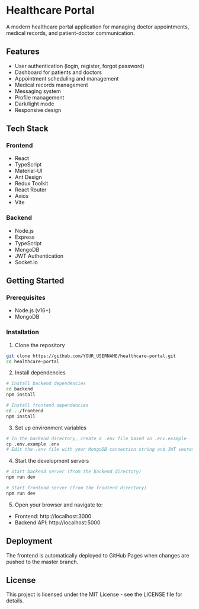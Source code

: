 # Healthcare Portal

A modern healthcare portal application for managing doctor appointments, medical records, and patient-doctor communication.

## Features

- User authentication (login, register, forgot password)
- Dashboard for patients and doctors
- Appointment scheduling and management
- Medical records management
- Messaging system
- Profile management
- Dark/light mode
- Responsive design

## Tech Stack

### Frontend
- React
- TypeScript
- Material-UI
- Ant Design
- Redux Toolkit
- React Router
- Axios
- Vite

### Backend
- Node.js
- Express
- TypeScript
- MongoDB
- JWT Authentication
- Socket.io

## Getting Started

### Prerequisites
- Node.js (v16+)
- MongoDB

### Installation

1. Clone the repository
```bash
git clone https://github.com/YOUR_USERNAME/healthcare-portal.git
cd healthcare-portal
```

2. Install dependencies
```bash
# Install backend dependencies
cd backend
npm install

# Install frontend dependencies
cd ../frontend
npm install
```

3. Set up environment variables
```bash
# In the backend directory, create a .env file based on .env.example
cp .env.example .env
# Edit the .env file with your MongoDB connection string and JWT secret
```

4. Start the development servers
```bash
# Start backend server (from the backend directory)
npm run dev

# Start frontend server (from the frontend directory)
npm run dev
```

5. Open your browser and navigate to:
- Frontend: http://localhost:3000
- Backend API: http://localhost:5000

## Deployment

The frontend is automatically deployed to GitHub Pages when changes are pushed to the master branch.

## License

This project is licensed under the MIT License - see the LICENSE file for details. 